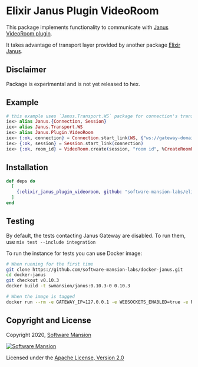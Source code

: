 # Elixir Janus Plugin VideoRoom

This package implements functionality to communicate with [Janus VideoRoom plugin](https://janus.conf.meetecho.com/docs/videoroom.html).

It takes advantage of transport layer provided by another package [Elixir Janus](https://github.com/software-mansion-labs/elixir-janus).

## Disclaimer

Package is experimental and is not yet released to hex.

## Example

```elixir
# this example uses `Janus.Transport.WS` package for connection's transport and arbitrary `CustomHandler` module that implements `Janus.Handler` behaviour.
iex> alias Janus.{Connection, Session}
iex> alias Janus.Transport.WS
iex> alias Janus.Plugin.VideoRoom
iex> {:ok, connection} = Connection.start_link(WS, {"ws://gateway-domain:8188", WS.Adapters.WebSockex, []}, CustomHandler, {}, [])
iex> {:ok, session} = Session.start_link(connection)
iex> {:ok, room_id} = VideoRoom.create(session, "room id", %CreateRoomProperties{description: "test videoroom"}, "some admin key", "some room secret")
```

## Installation

```elixir
def deps do
  [
    {:elixir_janus_plugin_videoroom, github: "software-mansion-labs/elixir-janus-plugin-videoroom"}
  ]
end
```

## Testing

By default, the tests contacting Janus Gateway are disabled. To run them, use `mix test --include integration`

To run the instance for tests you can use Docker image:

```bash
# When running for the first time
git clone https://github.com/software-mansion-labs/docker-janus.git
cd docker-janus
git checkout v0.10.3
docker build -t swmansion/janus:0.10.3-0 0.10.3

# When the image is tagged
docker run --rm -e GATEWAY_IP=127.0.0.1 -e WEBSOCKETS_ENABLED=true -e RTP_PORT_RANGE=10000-10099 -p 8188:8188 -p 10000-10099:10000-10099/udp -ti swmansion/janus:0.10.3-0
```

## Copyright and License

Copyright 2020, [Software Mansion](https://swmansion.com/?utm_source=git&utm_medium=readme&utm_campaign=elixir-janus-plugin-videoroom)

[![Software Mansion](https://logo.swmansion.com/logo?color=white&variant=desktop&width=200&tag=elixir-janus-plugin-videoroom)](https://swmansion.com/?utm_source=git&utm_medium=readme&utm_campaign=elixir-janus-plugin-videoroom)

Licensed under the [Apache License, Version 2.0](LICENSE)
